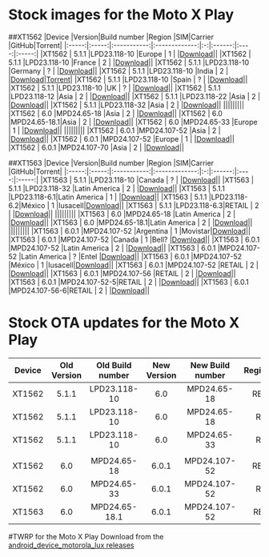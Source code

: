 # Stock images for the Moto X Play

##XT1562
|Device |Version|Build number |Region         |SIM|Carrier |GitHub|Torrent|
|:-----:|:-----:|:-----------:|:-------------:|:-:|:------:|:----:|:-----:|
|XT1562 | 5.1.1 |LPD23.118-10 |Europe         | 1 |        |[Download](https://github.com/motoxplay/stock/releases/download/v5.1.1/X_Play_Europe_Retail_XT1562_LPD23.118-10_CFC.xml.zip)||
|XT1562 | 5.1.1 |LPD23.118-10 |France         | 2 |        |[Download](https://github.com/motoxplay/stock/releases/download/v5.1.1/X_Play_France_Retail_XT1562_LPD23.118-10_CFC.xml.zip)||
|XT1562 | 5.1.1 |LPD23.118-10 |Germany        | ? |        |[Download](https://github.com/motoxplay/stock/releases/download/v5.1.1/X_Play_Germany_Retail_XT1562_LPD23.118-10_CFC.xml.zip)||
|XT1562 | 5.1.1 |LPD23.118-10 |India          | 2 |        |[Download](https://github.com/motoxplay/stock/releases/download/v5.1.1/X_Play_Retail_India_XT1562_LPD23.118-10_CFC.xml.zip)|[Torrent](http://forum.xda-developers.com/attachment.php?attachmentid=3573772&d=1449925633)|
|XT1562 | 5.1.1 |LPD23.118-10 |Spain          | ? |        |[Download](https://github.com/motoxplay/stock/releases/download/v5.1.1/X_Play_Spain_Retail_XT1562_LPD23.118-10_CFC.xml.zip)||
|XT1562 | 5.1.1 |LPD23.118-10 |UK             | ? |        |[Download](https://github.com/motoxplay/stock/releases/download/v5.1.1/X_Play_UK_Retail_XT1562_LPD23.118-10_CFC.xml.zip)||
|XT1562 | 5.1.1 |LPD23.118-12 |Asia           | 2 |        |[Download](https://github.com/motoxplay/stock/releases/download/v5.1.1/XT1562_LUX_RETASIA_DS_5.1.1_LPD23.118-12_CFC.xml.zip)||
|XT1562 | 5.1.1 |LPD23.118-22 |Asia           | 2 |        |[Download](https://github.com/motoxplay/stock/releases/download/v5.1.1/XT1562_LUX_RETASIA_DS_5.1.1_LPD23.118-22_CFC.xml.zip)||
|XT1562 | 5.1.1 |LPD23.118-32 |Asia           | 2 |        |[Download](https://github.com/motoxplay/stock/releases/download/v5.1.1/XT1562_LUX_RETASIA_DS_5.1.1_LPD23.118-32_CFC_v2.xml.zip)||
|||||||||
|XT1562 | 6.0   |MPD24.65-18  |Asia           | 2 |        |[Download](https://github.com/motoxplay/stock/releases/download/v6.0.0/XT1562_LUX_RETASIA_DS_6.0_MPD24.65-18_CFC.xml.zip)||
|XT1562 | 6.0   |MPD24.65-18.1|Asia           | 2 |        |[Download](https://github.com/motoxplay/stock/releases/download/v6.0.0/XT1562_LUX_RETASIA_DS_6.0_MPD24.65-18.1_CFC.xml.zip)||
|XT1562 | 6.0   |MPD24.65-33  |Europe         | 1 |        |[Download](https://github.com/motoxplay/stock/releases/download/v6.0.0/XT1562_LUX_RETEU_6.0_MPD24.65-33_CFC.xml.zip)||
|||||||||
|XT1562 | 6.0.1 |MPD24.107-52 |Asia           | 2 |        |[Download](https://github.com/motoxplay/stock/releases/download/v6.0.1/XT1562_LUX_RETASIA_DS_6.0.1_MPD24.107-52.xml.zip)||
|XT1562 | 6.0.1 |MPD24.107-52 |Europe         | 1 |        |[Download](https://github.com/motoxplay/stock/releases/download/v6.0.1/XT1562_LUX_RETEU_6.0.1_MPD24.107-52.xml.zip)||
|XT1562 | 6.0.1 |MPD24.107-70 |Asia           | 2 |        |[Download](https://github.com/motoxplay/stock/releases/download/v6.0.1/XT1562_LUX_RETASIA_DS_6.0.1_MPD24.107-70.xml.zip)||

##XT1563
|Device |Version|Build number |Region         |SIM|Carrier |GitHub|Torrent|
|:-----:|:-----:|:-----------:|:-------------:|:-:|:------:|:----:|:-----:|
|XT1563 | 5.1.1 |LPD23.118-10 |Canada         | ? |        |[Download](https://github.com/motoxplay/stock/releases/download/v5.1.1/XT1563_LUX_RETCA_5.1.1_LPD23.118-10_CFC.xml.zip)||
|XT1563 | 5.1.1 |LPD23.118-32 |Latin America  | 2 |        |[Download](https://github.com/motoxplay/stock/releases/download/v5.1.1/XT1563_LUX_RETLA_DS_5.1.1_LPD23.118-32_CFC_v2.xml.zip)||
|XT1563 | 5.1.1 |LPD23.118-6.1|Latin America  | 1 |        |[Download](https://github.com/motoxplay/stock/releases/download/v5.1.1/XT1563_LUX_RETLA_5.1.1_LPD23.118-6.1_CFC.xml.zip)||
|XT1563 | 5.1.1 |LPD23.118-6.2|México         | 1 |Iusacell|[Download](https://github.com/motoxplay/stock/releases/download/v5.1.1/XT1563_LUX_RETLA-IUSMX_5.1.1_LPD23.118-6.2_CFC.xml.zip)||
|XT1563 | 5.1.1 |LPD23.118-6.3|RETAIL        | 2 |        |[Download](https://github.com/motoxplay/stock/releases/download/v5.1.1/XT1563_LUX_RETAIL_DS_5.1.1_LPD23.118-6.3_CFC.xml.zip)||
|||||||||
|XT1563 | 6.0   |MPD24.65-18  |Latin America  | 2 |        |[Download](https://github.com/motoxplay/stock/releases/download/v6.0.0/XT1563_LUX_RETLA_DS_6.0_MPD24.65-18_CFC_V2.xml.zip)||
|XT1563 | 6.0   |MPD24.65-18.1|Latin America  | 2 |        |[Download](https://github.com/motoxplay/stock/releases/download/v6.0.0/XT1563_LUX_RETLA_DS_6.0_MPD24.65-18.1_CFC.xml.zip)||
|||||||||
|XT1563 | 6.0.1 |MPD24.107-52 |Argentina      | 1 |Movistar|[Download](https://github.com/motoxplay/stock/releases/download/v6.0.1/XT1563_LUX_RETAR-MOVSTLA_6.0.1_MPD24.107-52.xml.zip)||
|XT1563 | 6.0.1 |MPD24.107-52 |Canada         | 1 |Bell?   |[Download](https://github.com/motoxplay/stock/releases/download/v6.0.1/XT1563_LUX_RETCA-BELL_6.0.1_MPD24.107-52.xml.zip)||
|XT1563 | 6.0.1 |MPD24.107-52 |Latin America  | 2 |        |[Download](https://github.com/motoxplay/stock/releases/download/v6.0.1/XT1563_LUX_RETLA_DS_6.0.1_MPD24.107-52.xml.zip)||
|XT1563 | 6.0.1 |MPD24.107-52 |Latin America  | ? |Entel   |[Download](https://github.com/motoxplay/stock/releases/download/v6.0.1/XT1563_LUX_RETLA-ENTEL_6.0.1_MPD24.107-52-ENTCLLA.xml.zip)||
|XT1563 | 6.0.1 |MPD24.107-52 |México         | 1 |Iusacell|[Download](https://github.com/motoxplay/stock/releases/download/v6.0.1/XT1563_LUX_RETLA-IUSMX_6.0.1_MPD24.107-52.xml.zip)||
|XT1563 | 6.0.1 |MPD24.107-52 |RETAIL         | 2 |        |[Download](https://github.com/motoxplay/stock/releases/download/v6.0.1/XT1563_LUX_RETAIL_DS_6.0.1_MPD24.107-52.xml.zip)||
|XT1563 | 6.0.1 |MPD24.107-56 |RETAIL         | 2 |        |[Download](https://github.com/motoxplay/stock/releases/download/v6.0.1/XT1563_LUX_RETLA_DS_6.0.1_MPD24.107-56.xml.zip)||
|XT1563 | 6.0.1 |MPD24.107-52-5|RETAIL        | 2 |        |[Download](https://github.com/motoxplay/stock/releases/download/v6.0.1/XT1563_LUX_RETLA_DS_6.0.1_MPDS24.107-52-5.xml.zip)||
|XT1563 | 6.0.1 |MPD24.107-56-6|RETAIL        | 2 |        |[Download](https://github.com/motoxplay/stock/releases/download/v6.0.1/XT1563_LUX_RETLA_DS_6.0.1_MPDS24.107-56-6.xml.zip)||

# Stock OTA updates for the Moto X Play
|Device |Old Version| Old Build number | New Version | New Build number |Region/Type|GitHub|
|:-----:|:---------:|:----------------:|:-----------:|:----------------:|:---------:|:----:|
|XT1562 | 5.1.1     |LPD23.118-10      | 6.0         | MPD24.65-18      |RETASIA    |[Download](https://github.com/motoxplay/stock/releases/download/v6.0.0/file_delta-ota-Blur_Version.23.21.10-24.11.18.lux_retasia_ds.retasiaall.en.03.zip)|
|XT1562 | 5.1.1     |LPD23.118-10      | 6.0         | MPD24.65-18      |RETEU      |[Download](https://github.com/motoxplay/stock/releases/download/v6.0.0/file_delta-ota-Blur_Version.23.21.10-24.11.18.lux_reteu.reteu.en.EU.zip)|
|XT1562 | 5.1.1     |LPD23.118-10      | 6.0         | MPD24.65-33      |RETEU      |[Download](https://github.com/motoxplay/stock/releases/download/v6.0.0/file_delta-ota-Blur_Version.23.21.10-24.41.33.lux_reteu.reteu.en.EU.zip)|
||||||||
|XT1562 | 6.0       |MPD24.65-18       | 6.0.1       | MPD24.107-52     |RETASIA    |[Download](https://github.com/motoxplay/stock/releases/download/v6.0.1/file_delta-ota-Blur_Version.24.11.18-24.61.52.lux_retasia_ds.retasiaall.en.03.zip)|
|XT1562 | 6.0       |MPD24.65-33       | 6.0.1       | MPD24.107-52     |RETEU    |[Download](https://github.com/motoxplay/stock/releases/download/v6.0.1/file_delta-ota-Blur_Version.24.41.33.lux_reteu.reteu.en.EU.zip)|
|XT1563 | 6.0       |MPD24.65-18.1       | 6.0.1       | MPD24.107-52     |RETAIL?    |[Download](https://github.com/motoxplay/stock/releases/download/v6.0.1/file_delta-ota-Blur_Version.24.61.52.lux_retla_ds.retla.en.01.zip)|

#TWRP for the Moto X Play
Download from the [android_device_motorola_lux releases](https://github.com/motoxplay/android_device_motorola_lux/releases)
